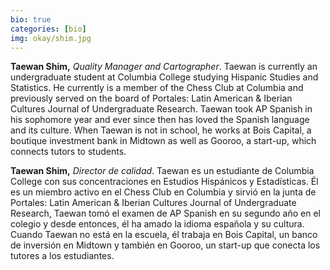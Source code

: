```yaml
---
bio: true
categories: [bio]
img: okay/shim.jpg 
---
```

**Taewan Shim,** *Quality Manager and Cartographer*. Taewan is currently an undergraduate student at Columbia College studying Hispanic Studies and Statistics. He currently is a member of the Chess Club at Columbia and previously served on the board of Portales: Latin American & Iberian Cultures Journal of Undergraduate Research. Taewan took AP Spanish in his sophomore year and ever since then has loved the Spanish language and its culture. When Taewan is not in school, he works at Bois Capital, a boutique investment bank in Midtown as well as Gooroo, a start-up, which connects tutors to students.

**Taewan Shim,** *Director de calidad*. Taewan es un estudiante de Columbia College con sus concentraciones en Estudios Hispánicos y Estadísticas. Él es un miembro activo en el Chess Club en Columbia y sirvió en la junta de Portales: Latin American & Iberian Cultures Journal of Undergraduate Research, Taewan tomó el examen de AP Spanish en su segundo año en el colegio y desde entonces, él ha amado la idioma española y su cultura. Cuando Taewan no está en la escuela, él trabaja en Bois Capital, un banco de inversión en Midtown y también en Gooroo, un start-up que conecta los tutores a los estudiantes.
